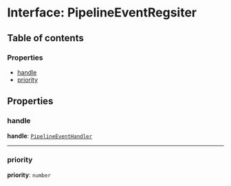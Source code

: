 # Interface: PipelineEventRegsiter

## Table of contents

### Properties

* [handle](/en/auto-docs/editor/interfaces/PipelineEventRegsiter.md#handle)
* [priority](/en/auto-docs/editor/interfaces/PipelineEventRegsiter.md#priority)

## Properties

### handle

**handle**: [`PipelineEventHandler`](/en/auto-docs/editor/types/PipelineEventHandler.md)

***

### priority

**priority**: `number`
